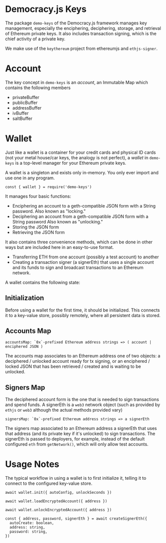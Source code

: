 Democracy.js Keys
=================

The package `demo-keys` of the Democracy.js framework manages
key management, especially the enciphering, deciphering, storage, and retrieval of
Ethereum private keys. It also includes transaction signing, which is the
chief activity of a private key.

We make use of the `keythereum` project from ethereumjs and `ethjs-signer`.

Account
=======

The key concept in `demo-keys` is an *account*, an Immutable Map which contains
the following members

* privateBuffer
* publicBuffer
* addressBuffer
* ivBuffer
* saltBuffer

Wallet
======

Just like a wallet is a container for your credit cards and physical ID cards
(not your metal house/car keys, the analogy is not perfect), a *wallet* in
`demo-keys` is a top-level manager for your Ethereum private keys.

A wallet is a singleton and exists only in-memory.
You only ever import and use one in any program.

```
const { wallet } = require('demo-keys')
```

It manages four basic functions:

* Enciphering an account to a geth-compatible JSON form with a String password.
  Also known as "locking."
* Deciphering an account from a geth-compatible JSON form with a String password
  Also known as "unlocking."
* Storing the JSON form
* Retrieving the JSON form

It also contains three convenience methods, which can be done in other ways
but are included here in an easy-to-use format.

* Transferring ETH from one account (possibly a test account) to another
* Creating a transaction signer (a signerEth) that uses a single account and its
  funds to sign and broadcast transactions to an Ethereum network.

A wallet contains the following state:

## Initialization

Before using a wallet for the first time, it should be initialized. This
connects it to a key-value store, possibly remotely, where all persistent data is
stored.

## Accounts Map

```
accountsMap: `0x`-prefixed Ethereum address strings => ( account | enciphered JSON )
```

The accounts map associates to an Ethereum address one of two objects: a
deciphered / unlocked account ready for tx signing, or an enciphered / locked
JSON that has been retrieved / created and is waiting to be unlocked.

## Signers Map

The deciphered account form is the one that is needed to sign transactions and
spend funds. A signerEth is a `web3` network object (such as provided by `ethjs`
or `web3` although the actual methods provided vary)

```
signersMap: `0x`-prefixed Ethereum address strings => a signerEth
```

The signers map associated to an Ethereum address a signerEth that uses that
address (and its private key if it's unlocked) to sign transactions. The signerEth
is passed to deployers, for example, instead of the default configured `eth` from
`getNetwork()`, which will only allow test accounts.

Usage Notes
===========

The typical workflow in using a wallet is to first initialize it,
telling it to connect to the configured key-value store.

```
await wallet.init({ autoConfig, unlockSeconds })
```

```
await wallet.loadEncryptedAccount({ address })
```

```
await wallet.unlockEncryptedAccount({ address })
```

```
const { address, password, signerEth } = await createSignerEth({
  autoCreate: boolean,
  address: string,
  password: string,
})
```
